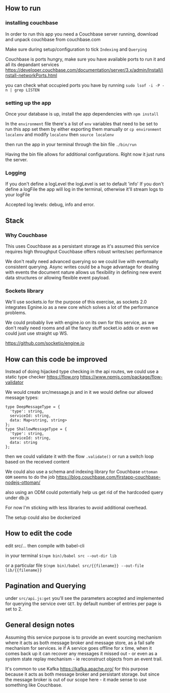 
## How to run
### installing couchbase
In order to run this app you need a Couchbase server running, download and unpack couchbase from couchbase.com

Make sure during setup/configuration to tick `Indexing` and `Querying`

Couchbase is ports hungry, make sure you have available ports to run it and all its depandant services
https://developer.couchbase.com/documentation/server/3.x/admin/Install/install-networkPorts.html

you can check what occupied ports you have by running
`sudo lsof -i -P -n | grep LISTEN`


### setting up the app
Once your database is up, install the app dependencies with `npm install`

In the `environment` file there's a list of `env` variables that need to be set to run this app
set them by either exporting them manually or `cp environment localenv` and modify `localenv`
then `source localenv`

then run the app in your terminal through the bin file
`./bin/run`

Having the bin file allows for additional configurations. Right now it just runs the server.

### Logging
If you don't define a logLevel the logLevel is set to default 'info'
If you don't define a logFile the app will log in the terminal, otherwise it'll stream logs to your logFile

Accepted log levels: debug, info and error.

## Stack

### Why Couchbase
This uses Couchbase as a persistant storage as it's assumed this service requires high throughput
Couchbase offers robust writes/sec performance

We don't really need advanced querying so we could live with eventually consistent querying.
Async writes could be a huge advantage for dealing with events
the document nature allows us flexibility in defining new event data structures or allowing flexible event payload.


### Sockets library
We'll use sockets.io for the purpose of this exercise, as sockets 2.0 integrates Egnine.io as a new core
which solves a lot of the performance problems.

We could probably live with engine.io on its own for this service, as we don't really need rooms and all the fancy stuff
socket.io adds or even we could just use straight up WS.

https://github.com/socketio/engine.io


## How can this code be improved
Instead of doing hijacked type checking in the api routes, we could use a static type checker
https://flow.org
https://www.npmjs.com/package/flow-validator

We would create src/message.js and in it we would define our allowed message types:
```
type DeepMessageType = {
  'type': string,
  serviceId: string,
  data: Map<string, string>
};
type ShallowMessageType = {
  'type': string,
  serviceId: string,
  data: string
};
```
then we could validate it with the flow `.validate()` or run a switch loop based on the received content


We could also use a schema and indexing library for Couchbase `ottoman ODM` seems to do the job
https://blog.couchbase.com/firstapp-couchbase-nodejs-ottoman/

also using an ODM could potentially help us get rid of the hardcoded query under db.js

For now I'm sticking with less libraries to avoid additional overhead.

The setup could also be dockerized

## How to edit the code
edit src/...
then compile with babel-cli

in your terminal
`$(npm bin)/babel src --out-dir lib`

or a particular file
`$(npm bin)/babel src/{{filename}} --out-file lib/{{filename}}`

## Pagination and Querying
under `src/api.js:get` you'll see the parameters accepted and implemented for querying the service over `GET`.
by default number of entries per page is set to 2.

## General design notes
Assuming this service purpose is to provide an event sourcing mechanism where it acts as both message broker and
message store, as a fail safe mechanism for services.
ie if A service goes offline for x time, when it comes back up it can recover any messages it missed out -
or even as a system state replay mechanism - ie reconstruct objects from an event trail.

It's common to use Kafka https://kafka.apache.org/ for this purpose because it acts as both message broker and persistant storage.
but since the message broker is out of our scope here - it made sense to use something like Couchbase.
